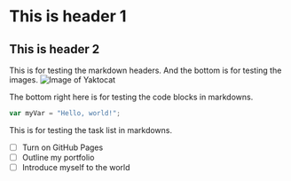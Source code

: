 # This is header 1
## This is header 2
This is for testing the markdown headers.
And the bottom is for testing the images.
![Image of Yaktocat](https://octodex.github.com/images/yaktocat.png)

The bottom right here is for testing the code blocks in markdowns.
``` javascript
var myVar = "Hello, world!";
```
This is for testing the task list in markdowns.
- [ ] Turn on GitHub Pages
- [ ] Outline my portfolio
- [ ] Introduce myself to the world
